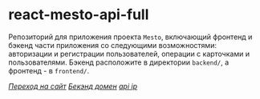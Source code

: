 # react-mesto-api-full
Репозиторий для приложения проекта `Mesto`, включающий фронтенд и бэкенд части приложения со следующими возможностями: авторизации и регистрации пользователей, операции с карточками и пользователями. Бэкенд расположите в директории `backend/`, а фронтенд - в `frontend/`. 


*[Переход на сайт](http://hot-chicks.nomoredomains.work)*
*[Бекэнд домен](http://wet-kitty.nomoredomains.work)*
*[api ip](http://84.201.141.78)*
